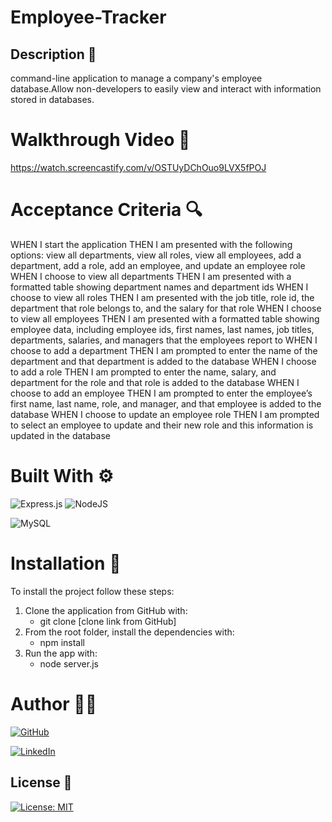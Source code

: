 # Employee-Tracker
## Description 📖
command-line application to manage a company's employee database.Allow non-developers to easily view and interact with information stored in databases.


# Walkthrough Video 🎥 

https://watch.screencastify.com/v/OSTUyDChOuo9LVX5fPOJ

# Acceptance Criteria 🔍

WHEN I start the application
THEN I am presented with the following options: view all departments, view all roles, view all employees, add a department, add a role, add an employee, and update an employee role
WHEN I choose to view all departments
THEN I am presented with a formatted table showing department names and department ids
WHEN I choose to view all roles
THEN I am presented with the job title, role id, the department that role belongs to, and the salary for that role
WHEN I choose to view all employees
THEN I am presented with a formatted table showing employee data, including employee ids, first names, last names, job titles, departments, salaries, and managers that the employees report to
WHEN I choose to add a department
THEN I am prompted to enter the name of the department and that department is added to the database
WHEN I choose to add a role
THEN I am prompted to enter the name, salary, and department for the role and that role is added to the database
WHEN I choose to add an employee
THEN I am prompted to enter the employee’s first name, last name, role, and manager, and that employee is added to the database
WHEN I choose to update an employee role
THEN I am prompted to select an employee to update and their new role and this information is updated in the database

# Built With ⚙️
![Express.js](https://img.shields.io/badge/express.js-%23404d59.svg?style=for-the-badge&logo=express&logoColor=%2361DAFB)
![NodeJS](https://img.shields.io/badge/node.js-6DA55F?style=for-the-badge&logo=node.js&logoColor=white)

![MySQL](https://img.shields.io/badge/MySQL-005C84?style=for-the-badge&logo=mysql&logoColor=white)


# Installation 🤖
To install the project follow these steps:
1. Clone the application from GitHub with:
   - git clone [clone link from GitHub]
2. From the root folder, install the dependencies with:
   - npm install
3. Run the app with:
   - node server.js
    
# Author 👩‍💻

[![GitHub](https://img.shields.io/badge/github-%23121011.svg?style=for-the-badge&logo=github&logoColor=white)][1]

[1]: https://github.com/poucoLouco

[![LinkedIn](https://img.shields.io/badge/linkedin-%230077B5.svg?style=for-the-badge&logo=linkedin&logoColor=white)][2]

[2]:https://www.linkedin.com/in/roksolana-odynak-25728025a

## License 📄

[![License: MIT](https://img.shields.io/badge/License-MIT-yellow.svg)](https://opensource.org/licenses/MIT)
